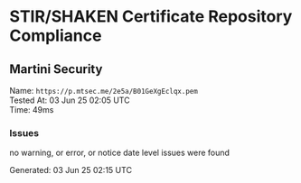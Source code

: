 # STIR/SHAKEN Certificate Repository Compliance

## Martini Security

Name: `https://p.mtsec.me/2e5a/B01GeXgEclqx.pem`\
Tested At: 03 Jun 25 02:05 UTC\
Time: 49ms

### Issues

no warning, or error, or notice date level issues were found

Generated: 03 Jun 25 02:15 UTC